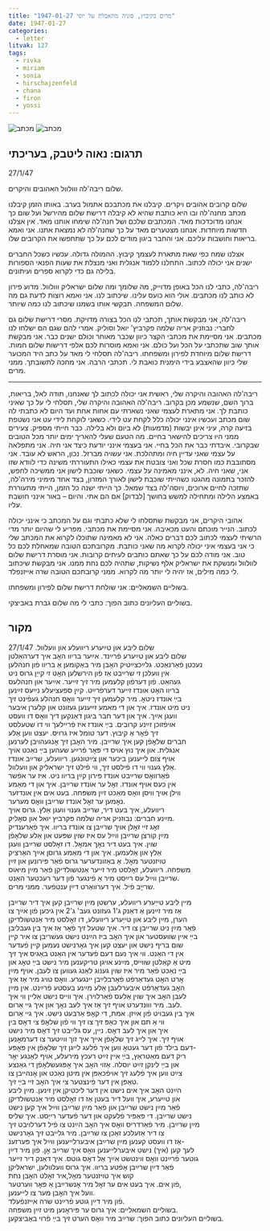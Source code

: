```yaml
---
title: "1947-01-27 מרים בקיבוץ, סוניה מתאבלת על יוסי"
date: 1947-01-27
categories:
  - letter
litvak: 127
tags:
  - rivka
  - miriam
  - sonia
  - hirschajzenfeld
  - chana
  - firon
  - yossi
---
```


![מכתב](/pupko-papers/assets/images/1947-01-27-miriam.jpg)
![מכתב](/pupko-papers/assets/images/1947-01-27-sonia.jpg)

## תרגום: נאוה ליטבק, בעריכתי
27/1/47

שלום ריבה'לה ווולוול האהובים והיקרים.

שלום קרובים אהובים ויקרים. קיבלנו את מכתבכם אתמול בערב. באותו הזמן קיבלנו מכתב
מחנה'לה ובו היא כותבת שהיא לא קיבלה דרישת שלום מהירשל ועל שום כך אנחנו מדוכדכות מאד.
המכתבים שלכם ושל חנה'לה שימחו אותנו מאד. אין אצלנו חדשות מיוחדות. אנחנו מצטערים מאד
על כך שחנה'לה לא נמצאת אתנו. אני ואמא בריאות וחושבות עליכם.
אני והחבר ביגון מודים לכם על כך שתחפשו את הקרובים שלו.

אצלנו שמח כפי שאת מתארת לעצמך קיבוץ. ההמולה גדולה. עכשיו כשכל החברים ישנים אני יכולה
לכתוב.
התחלנו ללמוד אנגלית ואני מנצלת את שעות הפנאי הספורות בלילה גם כדי לקרוא ספרים
ועיתונים.

ריבה'לה, כתבי לנו הכל באופן מדוייק, מה שלומך ומה שלום ישראליק ווולוול.
מדוע פירון לא כותב לנו מכתבים. אולי הוא כועס עלינו. שיכתוב לנו. אני ואמא רוצות לדעת
גם מה שלום המשפחה. תבקשי אותו בשמנו שיכתוב לנו כמה שיותר.

ריבה'לה, אני מבקשת אותך, תכתבי לנו הכל בצורה מדויקת.
מסרי דרישת שלום גם לחברי: נבוזניק אריה שלמה פקרביץ' יואל וסוׄליק.
אמרי להם שגם הם ישלחו לנו מכתבים. אני מסיימת את מכתבי הקצר כיוון שכבר מאוחר וכולם
ישנים כבר. אני מבקשת אותך שוב שתכתבי על הכל ועל כולם. אני ואמא מוסרות לכם אלפי דרישות
שלום חמות. דרישת שלום מיוחדת לפירון ומשפחתו. ריבה'לה תסלחי לי מאד על כתב היד המכוער
שלי כיוון שהאצבע בידי הימנית כואבת לי.
תכתבי הרבה. אני מחכה לתשובתך. ממני מרים.

---

ריבה'לה האהובה והיקרה שלי, ראשית אני יכולה לכתוב לך שאנחנו, תודה לאל, בריאות, ברוך
השם, שנשמע מכן בקרוב. ריבה'לה האהובה והיקרה שלי, תסלחי לי על כך שאיני כותבת לך.
אני מתארת לעצמי שאני נשארתי עם אחות אחת ועד היום לא כתבתי לה שום מכתב ועכשיו  אינני
יכולה כלל לקחת עט לידי. כשאני לוקחת לידי עט אני נשטפת בזיעה קרה, עיני אינן יבשות
(מדמעות) לא ביום ולא בלילה. כבר חייתי מספיק. צעירים ממני היו צריכים להישאר בחיים.
מה הטעם שעלי להאריך ימים יותר מכל הטובים שבקרובי. איבדתי כבר את הכל בחיי. אני בעצמי
אינני יודעת כיצד אני חיה. אני מתפלאה על עצמי שאני עדיין חיה ומתהלכת. אני עשויה מברזל.
נכון, הראש לא עובד. אני מסתובבת כמו חסרת שכל ואני צובטת את עצמי כאילו התעוררתי
משינה כדי לוודא שזו אני, שאני חיה. לא, אינני מאמינה על עצמי. כשאני שוכבת לישון אני ממשיכה
לחפש, להזכר בתמונה מהגטו כשהייתי שוכבת לישון לאורך המזרון, בצד אחד מימיני מירה'לה,
שתזכה לחיים ארוכים, ויוסה'לה בצד שמאל. כך הייתי ישנה כל הזמן, הייתי מתעוררת באמצע
הלילה ומתחילה למשש בחושך [לבדוק] אם הם אתי. והיום – באור אינני חושבת עליו.

אהובי היקרים, אני מבקשת שתסלחו לי שלא כתבתי וגם על המכתב כי אינני יכולה לכתוב.
הנייר מוכתם והעט מכאיבה. אני מסיימת את מכתבי. מפריע לי שהיום יותר מדי הרשיתי לעצמי
לכתוב לכם דברים כאלה. אני לא מאמינה שתוכלו לקרוא את המכתב שלי כי אני בעצמי איני יכולה
לקרוא מה שאני כותבת. מקרובתכם הטובה שמאחלת לכם כל טוב. אני מודה לכם על כך שאתם
כותבים לעיתים קרובות. אני מוסרת דרישת שלום לוולוול ומנשקת את ישראליק אלף נשיקות,
שתהיה לכם נחת ממנו. אני מבקשת שיכתוב לי כמה מילים, אז יהיה לי יותר מה לקרוא. ממני
קרובתכם הטובה שרה אייזנפלד.

בשוליים השמאליים: אני שולחת דרישת שלום לפירון ומשפחתו.

בשוליים העליונים כתוב הפוך: כתבי לי מה שלום גברת באביצקי.



## מקור

שלום ליבע און טײַערע ריוועלע און וועלוול. 27/1/47  
שלום ליבע און טײַערע פֿרײַנד. אײַער בריוו האׇב איך דערהאַלטן  
נעכטן פֿאַרנאַכט. גלײַכצײַטיק האׇבן מיר באַקומען אַ בריוו פֿון חנהלען  
אין וועלכן זי שרײַבט אַז פֿון הירשלען האׇט זי קייַן גרוס ניט  
געהאַט. פֿון דערפֿון קלעמען מיר זיך זייער. אײַער און חנהלעס  
בריוו האׇט אונדז זייער דערפֿרײַט. קײַן ספעציעלע נײַעס  זײַנען  
בײַ אונדז ניטאׇ. מיר קלעמען זיך זייער וואׇס חנהלע געפֿינט זיך  
ניט מיט אונדז. איך און די מאמע זײַענען געזונט און קלערן איבער  
וועגן אײַך. איך און דער חבר ביגון דאַנקען דיך וואׇס דו וועסט  
אויפֿזוכן זײַנע קרובים. בײַ אונדז איז פֿריילעך ווי דו שטעלסט  
זיך פֿאׇר אַ קיבוץ. דער טומל איז גרויס. יעצט ווען אַלע  
חברים שלאׇפֿן קען איך שרײַבן. מיר האׇבן זיך אׇנגעהויבן לערנען  
אנגלית. און איך נוץ אויס די פּאׇר פֿרײַע שעהען בײַ נאַכט אויך  
אויף צום לייענען ביכער און צײַטונגען. ריוועלע, שרײַב אונדז  
אַלץ גענוי ווי דו פֿילסט זיך, ווי פֿילט זיך ישראליק און וועלוול.  
פֿאַרוואׇס שרײַבט אונדז פּירון קײַן בריוו ניט. איז ער אפֿשר  
אין כעס אויף אונדז. זאׇל ער אונדז שרײַבן. איך און די מאַמע  
ווילן אויך וויסן וואׇס מאַכט זײַן משפּחה. בעט אים אין אונדזער  
נאׇמען ער זאׇל אונדז שרײַבן וואׇס מערער.  
ריוועלע, איך בעט דיר, שרײַב גענוי וועגן אַלץ. גרוס אויך  
מײַנע חברים: נבוזניק אריה שלמה פּקרביץ יואל און סאׇליק.  
זאׇג זיי זאׇלן אויך שרײַבן צו אונדז בריוו. איך פֿאַרענדיק  
מײַן קורצן שרײַבן ווײַל עס איז שוין שפּעט און אַלע שלאׇפֿן  
שוין. איך בעט דיר נאׇך אמאׇל. דו זאׇלסט שרײַבן וועגן  
אַלץ און אַלעמען. איך און די מאַמע גרוסן אײַך האַרציק  
טויזנטער מאׇל. אַ באַזונדערער גרוס פֿאַר פּירונען און זײַן  
משפּחה. ריוועלע, זאׇלסט מיר זייער אַנטשולדיקן פֿאַר מײַן מיאוס  
שרײַבן ווײַל עס רײַסט מיר אַ פֿינגער פֿון דער רעכטער האַנט.  
שרײַַב פֿיל. איך דערוואַרט דײַן ענטפֿער. ממני מרים.  
  
מיין ליבע טייַערע ריוועלע, ערשטן מײַן שרײַבן קען איך דיר שרײַבן  
אַז מיר זײַנען אַ דאַנק ג'1 געזונט געב' ג'2 אין גיכען פֿון אײַך צו  
הערן, מײַן ליבע און טייַערע ריוועלע, דו זאׇלסט מיר אַנטשולדיקן  
פֿאַר מײַן ניט שרײבן צו דיר.  איך שטעל זיך פֿאׇר אַז איך בין געבליבן  
בײַ איין שוועסטער און איך האׇב ביז הײַנט נישט געשריבן צו איר קיין  
שום בריף נישט און יעצט קען איך גאׇרנישט נעמען קיין פֿעדער  
אין די האַנט. ווי איך נעם דעם פֿעדער אין האַנט באַגיס איך זיך  
מיט אַ קאַלטן שווייס, מײַנע אויגן טריקענען מיר נישט בײַ טאׇג און  
בײַ נאַכט פֿאַר מיר איז שוין גענוג לאַנג געווען צו לעבן. אויף מײַן  
אׇרט האׇט געדאַרפֿט פֿאַרבלײַבן ייִנגערע. וואׇס טויג מיר אַז איך  
האׇב געדאַרפֿט איבערלעבן אַלע מײַנע בעסטע פֿרײַנט. אין מײַן  
לעבן האׇב איך שוין אַלעס פֿאַרלוירן. איך ווייס נישט אַליין ווי איך  
לעב. מיר וווּנדערט אויף זיך אַז איך לעב נאׇך און איך גיי אַרום.  
איך בין געבויט פֿון אײַזן. אמת, די קאׇפּ אַרבעט נישט. איך גיי אַרום  
ווי אַ תּם און איך כאַפּ זיך צו זיך ווי פֿון שלאׇפֿ צי דאׇס בין  
איך און איך לעב דאׇס. ניין, עס גלייבט זיך דאׇס מיר נישט  
אויף זיך. איך לייג זיך שלאׇפֿן אייך איך זוך ווײַטער צו דערמאׇנען  
דעם בילד פֿון דער געטאׇ ווען איך פֿלעג לייגן זיך שלאׇפֿן אין פּאׇפּע-  
ריק דעם מאַטראַץ,  בײַ איין זײַט רעכץ מירעלע, אויף לאַנגע יאׇר  
און בײַ לינקן זײַט יוסלה. אַזוי האׇב איך אׇפּגעשלאׇפֿן  די גאַנצע  
צײַט ווען  איך פֿלעג זיך אויפֿכאַפּן אין מיטן נאַכט און אׇנהייבן צו  
טאַפּן אין דער פֿינצטער צי איך האׇב זיי בײַ זיך.  
הײַנט האׇב איך אים נישט אין דער ליכטיקן אין זינען.  מײַן ליבע  
און טײַערע, איך וועל דיר בעטן אַז דו זאׇלסט מיר אַנטשולדיקן  
פֿאַר מײַן נישט שרײַבן  און פֿאַר מײַן שרײַבן ווײַל איך קען נישט  
נישט שרײַבן. די פּאַפּיר פֿלעקט און דער פֿעדער רייַסט. איך שליס  
מײַן שרײַבן. מיר פֿאַרדריס וואׇס איך האׇב הײַנט צו פֿיל דערלויבט זיך  
צו דיר אַזעלכע זאַכן צו שרײַבן.  מיר גלייבט זיך גאׇרנישט  
אַז דו וועסט קענען מײַן שרײַבן איבערלייענען ווײַל איך פּערזענ-  
לעך קען (איך) נישט איבערלייענען וואׇס איך שרײַב אׇן. פֿון מיר דײַן  
גוטער פֿרײַנט וואׇס ווינטשט אײַך אַל דאׇס גוטס. איך דאַנק דיר זייער  
פֿאַר דײַן שרײַבן אׇפֿטע בריוו. איך גרוס וועלוולען, ישראליקן  
קוש איך טויזנטער מאׇל,איר זאׇלט האׇבן נחת  
פֿון אים. איך בעט אים ער זאׇל מיר אׇנשרײַבן אַ פּאׇר ווערטער,  
וועל איך האׇבן מער צו לייענען.  
פֿון מיר דײַן גוטע פֿרײַנט שרה אײזנפֿעלד.  
בשוליים השמאליים: איך גרוס ער פּיראׇנען מיט זײַן משפּחה.  
בשוליים העליונים כתוב הפוך: שרײַב מיר וואׇס הערט זיך בײַ פֿרוי באַביצקען.  
